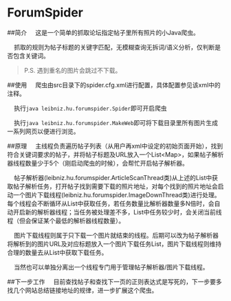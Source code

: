 # ForumSpider

##简介
&nbsp;&nbsp;&nbsp;&nbsp;这是一个简单的抓取论坛指定帖子里所有照片的小Java爬虫。

&nbsp;&nbsp;&nbsp;&nbsp;抓取的规则为帖子标题的关键字匹配，无模糊查询无拆词/语义分析，仅判断是否包含关键词。

> P.S. 遇到重名的图片会跳过不下载。


##使用
&nbsp;&nbsp;&nbsp;&nbsp;爬虫由src目录下的spider.cfg.xml进行配置，具体配置参见该xml中的注释。

&nbsp;&nbsp;&nbsp;&nbsp;执行`java leibniz.hu.forumspider.Spider`即可开启爬虫

&nbsp;&nbsp;&nbsp;&nbsp;执行`java leibniz.hu.forumspider.MakeWeb`即可将下载目录里所有图片生成一系列网页以便进行浏览。

##原理
&nbsp;&nbsp;&nbsp;&nbsp;主线程负责遍历帖子列表（从用户再xml中设定的初始页面开始），找到符合关键词要求的帖子，并将帖子标题及URL放入一个List<Map\>，如果帖子解析器线程数量少于5个（刚启动爬虫的时候），会帮忙开启帖子解析器。

&nbsp;&nbsp;&nbsp;&nbsp;帖子解析器(leibniz.hu.forumspider.ArticleScanThread类)从上述的List中获取帖子解析任务，打开帖子找到需要下载的照片地址，对每个找到的照片地址会启动一个图片下载线程(leibniz.hu.forumspider.ImageDownThread类)进行处理。每个线程会不断循环从List中获取任务，若任务数量比解析器数量多N倍时，会自动开启新的解析器线程；当任务被处理差不多，List中任务较少时，会关闭当前线程（但会保证某个最低的解析器线程数量）。

&nbsp;&nbsp;&nbsp;&nbsp;图片下载线程则属于只下载一个图片就结束的线程。后期可以改为帖子解析器将解析到的图片URL及对应标题放入一个图片下载任务List，图片下载线程则维持合理的数量去从List中获取下载任务。

&nbsp;&nbsp;&nbsp;&nbsp;当然也可以单独分离出一个线程专门用于管理帖子解析器/图片下载线程。

##下一步工作
&nbsp;&nbsp;&nbsp;&nbsp;目前查找帖子和查找下一页的正则表达式是写死的，下一步要多找几个网站总结链接地址的规律，进一步扩展这个爬虫。

